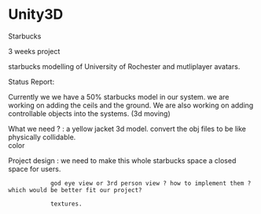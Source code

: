 # Unity3D
Starbucks

3 weeks project

starbucks modelling of University of Rochester and mutliplayer avatars. 

Status Report: 

Currently we we have a 50% starbucks model in our system. we are working on adding the ceils and the ground. We are also working on adding controllable objects into the systems. (3d moving)

What we need ? : a yellow jacket 3d model.
                 convert the obj files to be like physically collidable.   
                 color
            
Project design : we need to make this whole starbucks space a closed space for users.
            
                god eye view or 3rd person view ? how to implement them ? which would be better fit our project?        
                    
                textures.